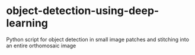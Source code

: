 # object-detection-using-deep-learning
Python script for object detection in small image patches and stitching into an entire orthomosaic image
